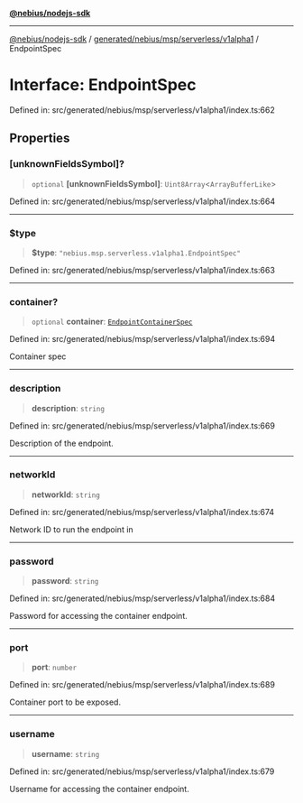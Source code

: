 [**@nebius/nodejs-sdk**](../../../../../../README.md)

---

[@nebius/nodejs-sdk](../../../../../../README.md) / [generated/nebius/msp/serverless/v1alpha1](../README.md) / EndpointSpec

# Interface: EndpointSpec

Defined in: src/generated/nebius/msp/serverless/v1alpha1/index.ts:662

## Properties

### \[unknownFieldsSymbol\]?

> `optional` **\[unknownFieldsSymbol\]**: `Uint8Array`\<`ArrayBufferLike`\>

Defined in: src/generated/nebius/msp/serverless/v1alpha1/index.ts:664

---

### $type

> **$type**: `"nebius.msp.serverless.v1alpha1.EndpointSpec"`

Defined in: src/generated/nebius/msp/serverless/v1alpha1/index.ts:663

---

### container?

> `optional` **container**: [`EndpointContainerSpec`](EndpointContainerSpec.md)

Defined in: src/generated/nebius/msp/serverless/v1alpha1/index.ts:694

Container spec

---

### description

> **description**: `string`

Defined in: src/generated/nebius/msp/serverless/v1alpha1/index.ts:669

Description of the endpoint.

---

### networkId

> **networkId**: `string`

Defined in: src/generated/nebius/msp/serverless/v1alpha1/index.ts:674

Network ID to run the endpoint in

---

### password

> **password**: `string`

Defined in: src/generated/nebius/msp/serverless/v1alpha1/index.ts:684

Password for accessing the container endpoint.

---

### port

> **port**: `number`

Defined in: src/generated/nebius/msp/serverless/v1alpha1/index.ts:689

Container port to be exposed.

---

### username

> **username**: `string`

Defined in: src/generated/nebius/msp/serverless/v1alpha1/index.ts:679

Username for accessing the container endpoint.
